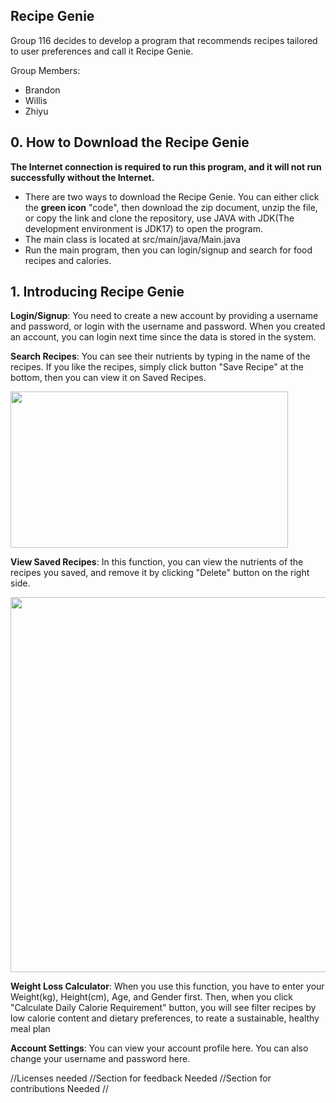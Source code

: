 ## Recipe Genie
Group 116 decides to develop a program that recommends recipes tailored to user preferences and call it Recipe Genie.

Group Members: 
* Brandon
* Willis
* Zhiyu

## 0. How to Download the Recipe Genie
**The Internet connection is required to run this program, and it will not run successfully without the Internet.**
* There are two ways to download the Recipe Genie. You can either click the **green icon** "code", then download the zip document, unzip the file, or copy the link and clone the repository, use JAVA with JDK(The development environment is JDK17) to open the program.
* The main class is located at src/main/java/Main.java
* Run the main program, then you can login/signup and search for food recipes and calories.

## 1. Introducing Recipe Genie
**Login/Signup**: You need to create a new account by providing a username and password, or login with the username and password. When you created an account, you can login next time since the data is stored in the system.

**Search Recipes**: You can see their nutrients by typing in the name of the recipes. If you like the recipes, simply click button "Save Recipe" at the bottom, then you can view it on Saved Recipes.

<img src="https://i.postimg.cc/qqPN7Grx/search-Recipes.png" width="444" height="250">

**View Saved Recipes**: In this function, you can view the nutrients of the recipes you saved, and remove it by clicking "Delete" button on the right side.

<img src="https://i.postimg.cc/W3Fj4Fn2/saved-Recipes.png" width="800" height="600">

**Weight Loss Calculator**: When you use this function, you have to enter your Weight(kg), Height(cm), Age, and Gender first. Then, when you click "Calculate Daily Calorie Requirement" button, you will see filter recipes by low calorie content and dietary preferences, to reate a sustainable, healthy meal plan

**Account Settings**: You can view your account profile here. You can also change your username and password here.


//Licenses needed
//Section for feedback Needed
//Section for contributions Needed
//




